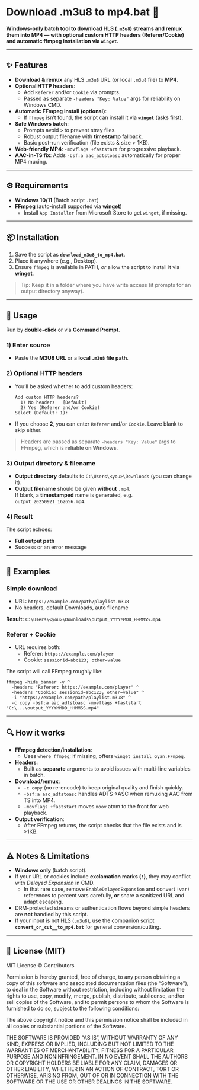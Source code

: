 # Download .m3u8 to mp4.bat 🎯
**Windows-only batch tool to download HLS (`.m3u8`) streams and remux them into MP4 — with optional custom HTTP headers (Referer/Cookie) and automatic ffmpeg installation via `winget`.**

---

## ✨ Features

- **Download & remux** any HLS `.m3u8` URL (or local `.m3u8` file) to **MP4**.
- **Optional HTTP headers**:
    - Add `Referer` and/or `Cookie` via prompts.
    - Passed as separate `-headers "Key: Value"` args for reliability on Windows CMD.
- **Automatic FFmpeg install (optional)**:
    - If `ffmpeg` isn’t found, the script can install it via **`winget`** (asks first).
- **Safe Windows batch**:
    - Prompts avoid `>` to prevent stray files.
    - Robust output filename with **timestamp** fallback.
    - Basic post-run verification (file exists & size > 1KB).
- **Web-friendly MP4**: `-movflags +faststart` for progressive playback.
- **AAC-in-TS fix**: Adds `-bsf:a aac_adtstoasc` automatically for proper MP4 muxing.

---

## ⚙️ Requirements

- **Windows 10/11** (Batch script `.bat`)
- **FFmpeg** (auto-install supported via **winget**)
    - Install `App Installer` from Microsoft Store to get `winget`, if missing.

---

## 📦 Installation

1. Save the script as **`download_m3u8_to_mp4.bat`**.
2. Place it anywhere (e.g., Desktop).
3. Ensure `ffmpeg` is available in PATH, *or* allow the script to install it via **winget**.

> Tip: Keep it in a folder where you have write access (it prompts for an output directory anyway).

---

## 🚀 Usage

Run by **double-click** or via **Command Prompt**.

### 1) Enter source
- Paste the **M3U8 URL** or a **local `.m3u8` file path**.

### 2) Optional HTTP headers
- You’ll be asked whether to add custom headers:
  ```
  Add custom HTTP headers?
    1) No headers   [Default]
    2) Yes (Referer and/or Cookie)
  Select (Default: 1):
  ```
- If you choose **2**, you can enter `Referer` and/or `Cookie`. Leave blank to skip either.

> Headers are passed as separate `-headers "Key: Value"` args to FFmpeg, which is **reliable on Windows**.

### 3) Output directory & filename
- **Output directory** defaults to `C:\Users\<you>\Downloads` (you can change it).
- **Output filename** should be given **without** `.mp4`.  
  If blank, a **timestamped** name is generated, e.g. `output_20250921_162656.mp4`.

### 4) Result
The script echoes:
- **Full output path**
- Success or an error message

---

## 🧪 Examples

### Simple download
- URL: `https://example.com/path/playlist.m3u8`
- No headers, default Downloads, auto filename

**Result:** `C:\Users\<you>\Downloads\output_YYYYMMDD_HHMMSS.mp4`

### Referer + Cookie
- URL requires both:
    - Referer: `https://example.com/player`
    - Cookie:  `sessionid=abc123; other=value`

The script will call FFmpeg roughly like:
```
ffmpeg -hide_banner -y ^
  -headers "Referer: https://example.com/player" ^
  -headers "Cookie: sessionid=abc123; other=value" ^
  -i "https://example.com/path/playlist.m3u8" ^
  -c copy -bsf:a aac_adtstoasc -movflags +faststart "C:\...\output_YYYYMMDD_HHMMSS.mp4"
```

---

## 🔍 How it works

- **FFmpeg detection/installation**:
    - Uses `where ffmpeg`; if missing, offers `winget install Gyan.FFmpeg`.
- **Headers**:
    - Built as **separate** arguments to avoid issues with multi-line variables in batch.
- **Download/remux**:
    - `-c copy` (no re-encode) to keep original quality and finish quickly.
    - `-bsf:a aac_adtstoasc` handles ADTS→ASC when remuxing AAC from TS into MP4.
    - `-movflags +faststart` moves `moov` atom to the front for web playback.
- **Output verification**:
    - After FFmpeg returns, the script checks that the file exists and is >1KB.

---

## ⚠️ Notes & Limitations

- **Windows only** (batch script).
- If your URL or cookies include **exclamation marks (`!`)**, they may conflict with *Delayed Expansion* in CMD.
    - In that rare case, remove `EnableDelayedExpansion` and convert `!var!` references to percent vars carefully, **or** share a sanitized URL and adapt escaping.
- DRM-protected streams or authentication flows beyond simple headers are **not** handled by this script.
- If your input is not HLS (`.m3u8`), use the companion script **`convert_or_cut__to_mp4.bat`** for general conversion/cutting.

---

## 🧾 License (MIT)

MIT License © Contributors

Permission is hereby granted, free of charge, to any person obtaining a copy
of this software and associated documentation files (the “Software”), to deal
in the Software without restriction, including without limitation the rights
to use, copy, modify, merge, publish, distribute, sublicense, and/or sell
copies of the Software, and to permit persons to whom the Software is
furnished to do so, subject to the following conditions:

The above copyright notice and this permission notice shall be included in
all copies or substantial portions of the Software.

THE SOFTWARE IS PROVIDED “AS IS”, WITHOUT WARRANTY OF ANY KIND, EXPRESS OR
IMPLIED, INCLUDING BUT NOT LIMITED TO THE WARRANTIES OF MERCHANTABILITY,
FITNESS FOR A PARTICULAR PURPOSE AND NONINFRINGEMENT. IN NO EVENT SHALL THE
AUTHORS OR COPYRIGHT HOLDERS BE LIABLE FOR ANY CLAIM, DAMAGES OR OTHER
LIABILITY, WHETHER IN AN ACTION OF CONTRACT, TORT OR OTHERWISE, ARISING FROM,
OUT OF OR IN CONNECTION WITH THE SOFTWARE OR THE USE OR OTHER DEALINGS IN
THE SOFTWARE.
